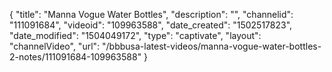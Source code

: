 {
    "title": "Manna Vogue Water Bottles",
    "description": "",
    "channelid": "111091684",
    "videoid": "109963588",
    "date_created": "1502517823",
    "date_modified": "1504049172",
    "type": "captivate",
    "layout": "channelVideo",
    "url": "\/bbbusa-latest-videos\/manna-vogue-water-bottles-2-notes\/111091684-109963588"
}